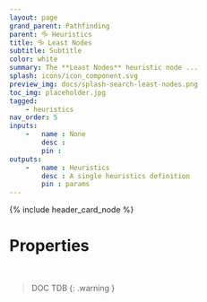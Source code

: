 ```yaml
---
layout: page
grand_parent: Pathfinding
parent: 🝰 Heuristics
title: 🝰 Least Nodes
subtitle: Subtitle
color: white
summary: The **Least Nodes** heuristic node ...
splash: icons/icon_component.svg
preview_img: docs/splash-search-least-nodes.png
toc_img: placeholder.jpg
tagged: 
    - heuristics
nav_order: 5
inputs:
    -   name : None
        desc : 
        pin : 
outputs:
    -   name : Heuristics
        desc : A single heuristics definition
        pin : params
---
```


{% include header_card_node %}

# Properties
<br>

> DOC TDB
{: .warning }
